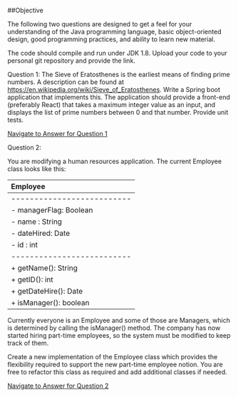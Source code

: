 
##Objective

The following two questions are designed to get a feel for your understanding of the Java programming language, basic object-oriented design, good programming practices, and ability to learn new material. 

The code should compile and run under JDK 1.8.  Upload your code to your personal git repository and provide the link.

Question 1:
The Sieve of Eratosthenes is the earliest means of finding prime numbers.  A description can be found at https://en.wikipedia.org/wiki/Sieve_of_Eratosthenes.  Write a Spring boot application that implements this.  The application should provide a front-end (preferably React) that takes a maximum integer value as an input, and displays the list of prime numbers between 0 and that number.  Provide unit tests.

[Navigate to Answer for Question 1](docs/Answer1.md)

Question 2:

You are modifying a human resources application. The current Employee class looks like this:
 
|Employee|
|:--------------------------|
|--------------------------|
|- managerFlag: Boolean|
|- name : String|
|- dateHired: Date|
|- id : int|
|--------------------------|
|+ getName(): String|
|+ getID(): int|
|+ getDateHire(): Date|
|+ isManager(): boolean|

Currently everyone is an Employee and some of those are Managers, which is determined by calling the isManager() method. The company has now started hiring part-time employees, so the system must be modified to keep track of them.
 
Create a new implementation of the Employee class which provides the flexibility required to support the new part-time employee notion. You are free to refactor this class as required and add additional classes if needed. 

[Navigate to Answer for Question 2](docs/Answer2.md)




